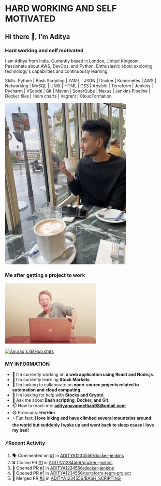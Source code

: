 # HARD WORKING AND SELF MOTIVATED

## Hi there 👋, I'm Aditya
### Hard working and self motivated

I am Aditya from India. Currently based in London, United Kingdom. Passionate about AWS, DevOps, and Python. Enthusiastic about exploring technology's capabilities and continuously learning. 

Skills: Python | Bash Scripting | YAML | JSON | Docker | Kubernetes | AWS | Networking | MySQL | UNIX | HTML | CSS |  Ansible | Terraform | Jenkins | Pycharm | VScode | Git | Maven | SonarQube | Nexus | Jenkins Pipeline | Docker files | Helm charts | Vagrant | CloudFormation

<img src="https://github.com/ADITYA1234556/ADITYA1234556/blob/main/unnamed.jpg" width = 400 />

### Me after getting a project to work
<img src="https://github.com/ADITYA1234556/ADITYA1234556/blob/main/dance-excited.gif" width = 300 />


[![Anurag's GitHub stats](https://github-readme-stats-eight-chi-50.vercel.app/api?username=ADITYA1234556&show_icons=true&theme=radical&count_private=true)](https://github.com/anuraghazra/github-readme-stats)



### MY INFORMATION 

- 🔭 I’m currently working on **a web application using React and Node.js**.
- 🌱 I’m currently learning **Stock Markets**.
- 👯 I’m looking to collaborate on **open-source projects related to automation and cloud computing**.
- 🤔 I’m looking for help with **Stocks and Crypto**.
- 💬 Ask me about **Bash scripting, Docker, and Git**.
- 📫 How to reach me: **adityanavaneethan98@gmail.com**
- 😄 Pronouns: **He/Him**
- ⚡ Fun fact: **I love hiking and have climbed several mountains around the world but suddenly I woke up and went back to sleep cause I love my bed!**

### ⚡Recent Activity
<!--START_SECTION:activity-->
1. 🗣 Commented on [#1](https://github.com/ADITYA1234556/docker-jenkins/pull/1#issuecomment-2464370125) in [ADITYA1234556/docker-jenkins](https://github.com/ADITYA1234556/docker-jenkins)
2. ❌ Closed PR [#1](https://github.com/ADITYA1234556/docker-jenkins/pull/1) in [ADITYA1234556/docker-jenkins](https://github.com/ADITYA1234556/docker-jenkins)
3. 💪 Opened PR [#1](https://github.com/ADITYA1234556/docker-jenkins/pull/1) in [ADITYA1234556/docker-jenkins](https://github.com/ADITYA1234556/docker-jenkins)
4. 💪 Opened PR [#1](https://github.com/ADITYA1234556/terraform-team-project/pull/1) in [ADITYA1234556/terraform-team-project](https://github.com/ADITYA1234556/terraform-team-project)
5. 🎉 Merged PR [#3](https://github.com/ADITYA1234556/BASH_SCRIPTING/pull/3) in [ADITYA1234556/BASH_SCRIPTING](https://github.com/ADITYA1234556/BASH_SCRIPTING)
<!--END_SECTION:activity-->
